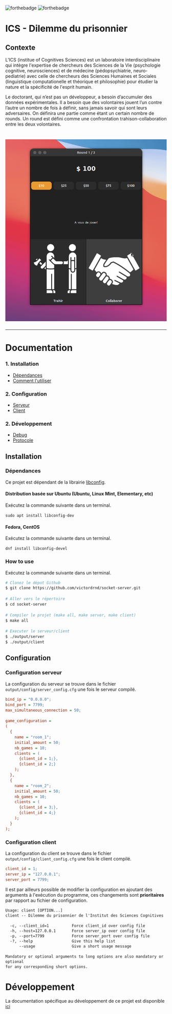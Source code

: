 ![forthebadge](https://forthebadge.com/images/badges/made-with-c.svg)
![forthebadge](https://forthebadge.com/images/badges/built-with-love.svg)
# ICS - Dilemme du prisonnier

## Contexte 
L’ICS (institue of Cognitives Sciences) est un laboratoire interdisciplinaire qui intègre l'expertise de chercheurs des Sciences de la Vie (psychologie cognitive, neurosciences) et de médecine (pédopsychiatrie, neuro-pediatrie) avec celle de chercheurs des Sciences Humaines et Sociales (linguistique computationelle et théorique et philosophie) pour étudier la nature et la spécificité de l'esprit humain. 

Le doctorant, qui n’est pas un développeur, a besoin d’accumuler des données expérimentales. Il a besoin que des volontaires jouent l’un contre l’autre un nombre de fois à définir, sans jamais savoir qui sont leurs adversaires.
On définira une partie comme étant un certain nombre de rounds. Un round est défini comme une confrontation trahison-collaboration entre les deux volontaires.

<h1 align="center">
    <img src="./include/images/project.gif" />
</h1>


---
# Documentation
### 1. Installation
- [Dépendances](#dépendances)
- [Comment l'utiliser](#how-to-use)

### 2. Configuration
- [Serveur](#configuration-serveur)
- [Client](#configuration-client)
  
### 2. Développement
- [Debug](#debug)
- [Protocole](#protocole)
## Installation 

### Dépendances

Ce projet est dépendant de la librairie [libconfig](https://hyperrealm.github.io/libconfig/).
#### Distribution basée sur Ubuntu (Ubuntu, Linux Mint, Elementary, etc)

Exécutez la commande suivante dans un terminal.

`sudo apt install libconfig-dev`
#### Fedora, CentOS

Exécutez la commande suivante dans un terminal.

`dnf install libconfig-devel`

### How to use

Exécutez la commande suivante dans un terminal.

```bash
# Clonez le dépot Github 
$ git clone https://github.com/victordrnd/socket-server.git

# Aller vers le répertoire
$ cd socket-server

# Compiler le projet (make all, make server, make client)
$ make all

# Executer le serveur/client
$ ./output/server
$ ./output/client

```


## Configuration

### Configuration serveur
La configuration du serveur se trouve dans le fichier `output/config/server_config.cfg` une fois le serveur compilé.

```cfg
bind_ip = "0.0.0.0";
bind_port = 7799;
max_simultaneous_connection = 50;

game_configuration =
(
  {
    name = "room_1";
    initial_amount = 50;
    nb_games = 10;
    clients = (
      {client_id = 1;},
      {client_id = 2;}
    );
  },
  {
    name = "room_2";
    initial_amount = 50;
    nb_games = 10;
    clients = (
      {client_id = 3;},
      {client_id = 4;}
    );
  }
);
```

### Configuration client
La configuration du client se trouve dans le fichier `output/config/client_config.cfg` une fois le client compilé.

```cfg
client_id = 1;
server_ip = "127.0.0.1";
server_port = 7799;
```

Il est par ailleurs possible de modifier la configuration en ajoutant des arguments à l'exécution du programme, ces changements sont **prioritaires** par rapport au fichier de configuration. 

```
Usage: client [OPTION...] 
client -- Dilemme du prisonnier de l'Institut des Sciences Cognitives  

  -c, --client_id=1          Force client_id over config file
  -h, --host=127.0.0.1       Force server_ip over config file
  -p, --port=7799            Force server_port over config file
  -?, --help                 Give this help list
      --usage                Give a short usage message

Mandatory or optional arguments to long options are also mandatory or optional
for any corresponding short options.
```

# Développement

La documentation spécifique au développement de ce projet est disponible [ici](docs/Readme.md)








